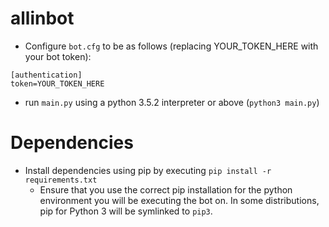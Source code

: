 # allinbot

- Configure `bot.cfg` to be as follows (replacing YOUR_TOKEN_HERE with your bot token):
```
[authentication]
token=YOUR_TOKEN_HERE
```

- run `main.py` using a python 3.5.2 interpreter or above (`python3 main.py`)

# Dependencies

- Install dependencies using pip by executing `pip install -r requirements.txt`
    - Ensure that you use the correct pip installation for the python environment you will be executing
      the bot on. In some distributions, pip for Python 3 will be symlinked to `pip3`.